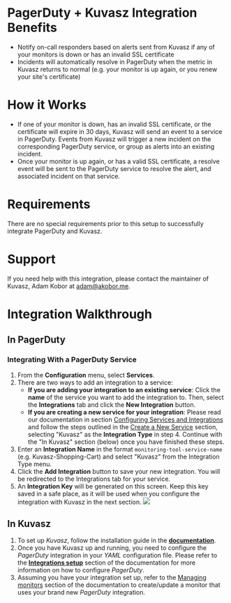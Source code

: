 # PagerDuty + Kuvasz Integration Benefits

* Notify on-call responders based on alerts sent from Kuvasz if any of your monitors is down or has an invalid SSL certificate
* Incidents will automatically resolve in PagerDuty when the metric in Kuvasz returns to normal (e.g. your monitor is up again, or you renew your site's certificate)

# How it Works

* If one of your monitor is down, has an invalid SSL certificate, or the certificate will expire in 30 days, Kuvasz will send an event to a service in PagerDuty. Events from Kuvasz will trigger a new incident on the corresponding PagerDuty service, or group as alerts into an existing incident.
* Once your monitor is up again, or has a valid SSL certificate, a resolve event will be sent to the PagerDuty service to resolve the alert, and associated incident on that service.

# Requirements
There are no special requirements prior to this setup to successfully integrate PagerDuty and Kuvasz.

# Support

If you need help with this integration, please contact the maintainer of Kuvasz, Adam Kobor at adam@akobor.me.

# Integration Walkthrough
## In PagerDuty

### Integrating With a PagerDuty Service
1. From the **Configuration** menu, select **Services**.
2. There are two ways to add an integration to a service:
   * **If you are adding your integration to an existing service**: Click the **name** of the service you want to add the integration to. Then, select the **Integrations** tab and click the **New Integration** button.
   * **If you are creating a new service for your integration**: Please read our documentation in section [Configuring Services and Integrations](https://support.pagerduty.com/docs/services-and-integrations#section-configuring-services-and-integrations) and follow the steps outlined in the [Create a New Service](https://support.pagerduty.com/docs/services-and-integrations#section-create-a-new-service) section, selecting "Kuvasz" as the **Integration Type** in step 4. Continue with the "In Kuvasz"  section (below) once you have finished these steps.
3. Enter an **Integration Name** in the format `monitoring-tool-service-name` (e.g.  Kuvasz-Shopping-Cart) and select "Kuvasz" from the Integration Type menu.
4. Click the **Add Integration** button to save your new integration. You will be redirected to the Integrations tab for your service.
5. An **Integration Key** will be generated on this screen. Keep this key saved in a safe place, as it will be used when you configure the integration with Kuvasz in the next section.
![](https://pdpartner.s3.amazonaws.com/ig-template-copy-integration-key.png)

## In Kuvasz

1. To set up _Kuvasz_, follow the installation guide in the [**documentation**](https://kuvasz-uptime.dev/setup/installation/).
2. Once you have Kuvasz up and running, you need to configure the _PagerDuty_ integration in your _YAML_ configuration file. Please refer to the [**Integrations setup**](https://kuvasz-uptime.dev/setup/integrations#pagerduty) section of the documentation for more information on how to configure _PagerDuty_.
3. Assuming you have your integration set up, refer to the [Managing monitors](https://kuvasz-uptime.dev/setup/managing-monitors/) section of the documentation to create/update a monitor that uses your brand new _PagerDuty_ integration.
